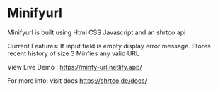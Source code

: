 # Minifyurl

Minifyurl is built using Html CSS Javascript and an shrtco api
 
Current Features:
 If input field is empty display error message.
 Stores recent history of size 3 
 Minfies any valid URL
  
View Live Demo : https://minfy-url.netlify.app/

For more info: visit docs https://shrtco.de/docs/
